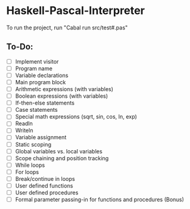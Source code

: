 # Haskell-Pascal-Interpreter
To run the project, run "Cabal run src/test#.pas"

## To-Do:

- [ ] Implement visitor
- [ ] Program name
- [ ] Variable declarations
- [ ] Main program block
- [ ] Arithmetic expressions (with variables)
- [ ] Boolean expressions (with variables)
- [ ] If-then-else statements
- [ ] Case statements
- [ ] Special math expressions (sqrt, sin, cos, ln, exp)
- [ ] Readln
- [ ] Writeln
- [ ] Variable assignment
- [ ] Static scoping
- [ ] Global variables vs. local variables
- [ ] Scope chaining and position tracking
- [ ] While loops
- [ ] For loops
- [ ] Break/continue in loops
- [ ] User defined functions
- [ ] User defined procedures
- [ ] Formal parameter passing-in for functions and procedures (Bonus)
